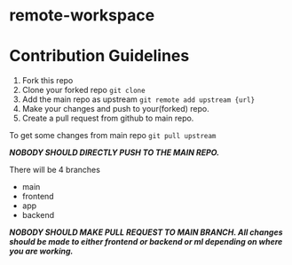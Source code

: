 ﻿# remote-workspace
# Contribution Guidelines

1. Fork this repo
2. Clone your forked repo `git clone`
3. Add the main repo as upstream `git remote add upstream {url}`
4. Make your changes and push to your(forked) repo.
5. Create a pull request from github to main repo.

To get some changes from main repo `git pull upstream`

__*NOBODY SHOULD DIRECTLY PUSH TO THE MAIN REPO.*__

There will be 4 branches
- main
- frontend
- app
- backend

__*NOBODY SHOULD MAKE PULL REQUEST TO MAIN BRANCH. All changes should be made to either frontend or backend or ml depending on where you are working.*__
